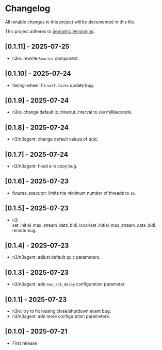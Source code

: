 # Changelog

All notable changes to this project will be documented in this file.

This project adheres to [Semantic Versioning](https://semver.org).

<!--
Note: In this file, do not use the hard wrap in the middle of a sentence for compatibility with GitHub comment style markdown rendering.
-->

## [0.1.11] - 2025-07-25

- n3io: rewrite `Reactor` component.

## [0.1.10] - 2025-07-24

- timing-wheel: fix `self.ticks` update bug.

## [0.1.9] - 2025-07-24

- n3io: change default io_timeout_interval to `200` milliseconds.

## [0.1.8] - 2025-07-24

- n3/n3agent: change default values of quic.

## [0.1.7] - 2025-07-24

- n3/n3agent: fixed a io copy bug.

## [0.1.6] - 2025-07-23

- futures_executor: limits the minimum number of threads to `10`.

## [0.1.5] - 2025-07-23

- n3: set_initial_max_stream_data_bidi_local/set_initial_max_stream_data_bidi_remote bug.

## [0.1.4] - 2025-07-23

- n3/n3agent: adjust default quic parameters.

## [0.1.3] - 2025-07-23

- n3/n3agent: add `max_ack_delay` configuration parameter.

## [0.1.1] - 2025-07-23

- n3io: try to fix lossing close/shutdown event bug.
- n3/n3agent: add more configuration parameters.

## [0.1.0] - 2025-07-21

- First release
